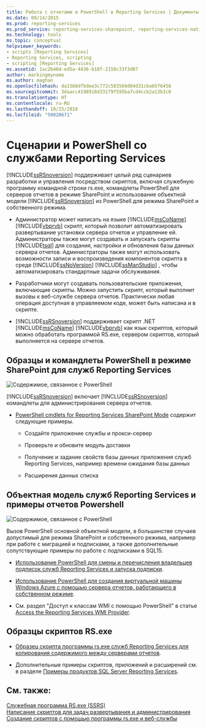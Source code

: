 ```yaml
---
title: Работа с отчетами и PowerShell в Reporting Services | Документы Майкрософт
ms.date: 09/14/2015
ms.prod: reporting-services
ms.prod_service: reporting-services-sharepoint, reporting-services-native
ms.technology: tools
ms.topic: conceptual
helpviewer_keywords:
- scripts [Reporting Services]
- Reporting Services, scripting
- scripting [Reporting Services]
ms.assetid: 1ac2646d-ed5a-4436-b18f-2150c33f3d87
author: markingmyname
ms.author: maghan
ms.openlocfilehash: da1568dfbdee3c772c583569d04d31cba65f6458
ms.sourcegitcommit: 3daacc4198918d33179f595ba7cd4ccb2a13b3c0
ms.translationtype: HT
ms.contentlocale: ru-RU
ms.lasthandoff: 10/25/2018
ms.locfileid: "50028671"
---
```

# <a name="scripting-and-powershell-with-reporting-services"></a>Сценарии и PowerShell со службами Reporting Services
  [!INCLUDE[ssRSnoversion](../../includes/ssrsnoversion-md.md)] поддерживает целый ряд сценариев разработки и управления посредством скриптов, включая служебную программу командной строки rs.exe, командлеты PowerShell для серверов отчетов в режиме SharePoint и использование объектной модели [!INCLUDE[ssRSnoversion](../../includes/ssrsnoversion-md.md)] из PowerShell для режима SharePoint и собственного режима.  
  
-   Администратор может написать на языке [!INCLUDE[msCoName](../../includes/msconame-md.md)] [!INCLUDE[vbprvb](../../includes/vbprvb-md.md)] скрипт, который позволит автоматизировать развертывание установки сервера отчетов и управление ей. Администраторы также могут создавать и запускать скрипты [!INCLUDE[tsql](../../includes/tsql-md.md)] для создания, настройки и обновления базы данных сервера отчетов. Администраторы также могут использовать возможности записи и воспроизведения компонентов скрипта в среде [!INCLUDE[ssNoVersion](../../includes/ssnoversion-md.md)] [!INCLUDE[ssManStudio](../../includes/ssmanstudio-md.md)] , чтобы автоматизировать стандартные задачи обслуживания.  
  
-   Разработчики могут создавать пользовательские приложения, включающие скрипты. Можно запустить скрипт, который выполнит вызовы к веб-службе сервера отчетов. Практически любая операция доступная в управляемом коде, может быть написана и в скрипте.  
  
-   [!INCLUDE[ssRSnoversion](../../includes/ssrsnoversion-md.md)] поддерживает скрипт .NET [!INCLUDE[msCoName](../../includes/msconame-md.md)] [!INCLUDE[vbprvb](../../includes/vbprvb-md.md)] как язык скриптов, который можно обработать программой RS.exe, сервером скриптов, который выполняется на сервере отчетов.  
  
## <a name="reporting-services-sharepoint-mode-powershell-cmdlets-and-samples"></a>Образцы и командлеты PowerShell в режиме SharePoint для служб Reporting Services  
 ![Содержимое, связанное с PowerShell](../../analysis-services/instances/install-windows/media/rs-powershellicon.jpg "Содержимое, связанное с PowerShell")  
  
 [!INCLUDE[ssRSnoversion](../../includes/ssrsnoversion-md.md)] включает [!INCLUDE[ssRSnoversion](../../includes/ssrsnoversion-md.md)] командлеты для администрирования сервера отчетов.  
  
-   [PowerShell cmdlets for Reporting Services SharePoint Mode](../../reporting-services/report-server-sharepoint/powershell-cmdlets-for-reporting-services-sharepoint-mode.md) содержит следующие примеры.  
  
    -   Создайте приложение службы и прокси-сервер  
  
    -   Проверьте и обновите модуль доставки  
  
    -   Получение и задание свойств базы данных приложения служб Reporting Services, например времени ожидания базы данных  
  
    -   Расширения данных списка  
  
## <a name="reporting-services-object-model-and-powershell-samples"></a>Объектная модель служб Reporting Services и примеры отчетов Powershell  
 ![Содержимое, связанное с PowerShell](../../analysis-services/instances/install-windows/media/rs-powershellicon.jpg "Содержимое, связанное с PowerShell")  
  
 Вызов PowerShell основной объектной модели, в большинстве случаев допустимый для режима SharePoint и собственного режима, например при работе с миграцией и подписками, а также дополнительные сопутствующие примеры по работе с подписками в SQL15.  
  
-   [Использование PowerShell для смены и перечисления владельцев подписок служб Reporting Services и запуска подписки](../../reporting-services/subscriptions/manage-subscription-owners-and-run-subscription-powershell.md).  
  
-   [Использование PowerShell для создания виртуальной машины Windows Azure с помощью сервера отчетов, работающего в собственном режиме](https://msdn.microsoft.com/library/azure/dn449661.aspx).  
  
-   См. раздел "Доступ к классам WMI с помощью PowerShell" в статье [Access the Reporting Services WMI Provider](../../reporting-services/tools/access-the-reporting-services-wmi-provider.md).  
  

## <a name="rsexe-scripting-samples"></a>Образцы скриптов RS.exe  
  
-   [Образец скрипта программы rs.exe служб Reporting Services для копирования содержимого между серверами отчетов](../../reporting-services/tools/sample-reporting-services-rs-exe-script-to-copy-content-between-report-servers.md).  
  
-   Дополнительные примеры скриптов, приложений и расширений см. в разделе [Примеры продуктов SQL Server Reporting Services](https://go.microsoft.com/fwlink/?LinkId=177889).  
  
## <a name="see-also"></a>См. также:  
 [Служебная программа RS.exe (SSRS)](../../reporting-services/tools/rs-exe-utility-ssrs.md)   
 [Написание скриптов для задач развертывания и администрирования](../../reporting-services/tools/script-deployment-and-administrative-tasks.md)   
 [Создание скриптов с помощью программы rs.exe и веб-службы](../../reporting-services/tools/script-with-the-rs-exe-utility-and-the-web-service.md)  
  
  
